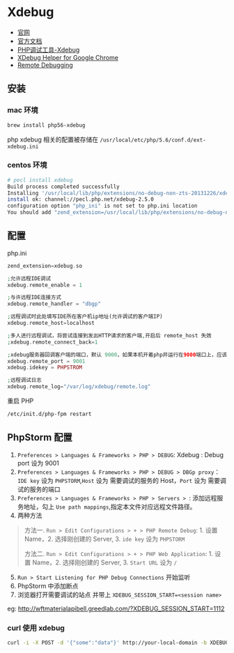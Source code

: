 # Xdebug

* [官网](https://xdebug.org/)
* [官方文档](https://xdebug.org/docs/all)
* [PHP调试工具-Xdebug](http://guojianxiang.com/posts/2015-09-06-PHP_Debug_Tool-Xdebug.html)
* [XDebug Helper for Google Chrome](https://github.com/mac-cain13/xdebug-helper-for-chrome)
* [Remote Debugging](https://xdebug.org/docs/remote)

## 安装

### mac 环境

```sh
brew install php56-xdebug
```

php xdebug 相关的配置被存储在 `/usr/local/etc/php/5.6/conf.d/ext-xdebug.ini`

### centos 环境

```sh
# pecl install xdebug
Build process completed successfully
Installing '/usr/local/lib/php/extensions/no-debug-non-zts-20131226/xdebug.so'
install ok: channel://pecl.php.net/xdebug-2.5.0
configuration option "php_ini" is not set to php.ini location
You should add "zend_extension=/usr/local/lib/php/extensions/no-debug-non-zts-20131226/xdebug.so" to php.ini
```

## 配置

php.ini

```PHP
zend_extension=xdebug.so

;允许远程IDE调试
xdebug.remote_enable = 1

;与许远程IDE连接方式
xdebug.remote_handler = "dbgp"

;远程调试时此处填写IDE所在客户机ip地址(允许调试的客户端IP)
xdebug.remote_host=localhost

;多人进行远程调试，将尝试连接到发出HTTP请求的客户端,开启后 remote_host 失效
;xdebug.remote_connect_back=1

;xdebug服务器回调客户端的端口，默认 9000，如果本机开着php并运行在9000端口上，应该换一个端口
xdebug.remote_port = 9001
xdebug.idekey = PHPSTROM

;远程调试日志
xdebug.remote_log="/var/log/xdebug/remote.log"
```

重启 PHP

```sh
/etc/init.d/php-fpm restart
```

## PhpStorm 配置

1. `Preferences > Languages & Frameworks > PHP > DEBUG`: Xdebug : Debug port 设为 9001
2. `Preferences > Languages & Frameworks > PHP > DEBUG > DBGp proxy`： `IDE key` 设为 `PHPSTORM`,`Host` 设为 需要调试的服务的 Host，`Port` 设为 需要调试的服务的端口
3. `Preferences > Languages & Frameworks > PHP > Servers > `: 添加远程服务地址，勾上 `Use path mappings`,指定本文件对应远程文件路径。
4. 两种方法
> 方法一. `Run > Edit Configurations > + > PHP Remote Debug`: 1. 设置 Name，2. 选择刚创建的 Server, 3. `ide key` 设为 `PHPSTORM`
>
> 方法二. `Run > Edit Configurations > + > PHP Web Application`: 1. 设置 Name，2. 选择刚创建的 Server, 3. `Start URL` 设为 `/`
5. `Run > Start Listening for PHP Debug Connections` 开始监听
6. PhpStorm 中添加断点
7. 浏览器打开需要调试的站点 并带上 `XDEBUG_SESSION_START=<session name>`

eg: <http://wftmaterialapibell.greedlab.com/?XDEBUG_SESSION_START=1112>

### curl 使用 xdebug

```sh
curl -i -X POST -d '{"some":"data"}' http://your-local-domain -b XDEBUG_SESSION=PHPSTORM
```
